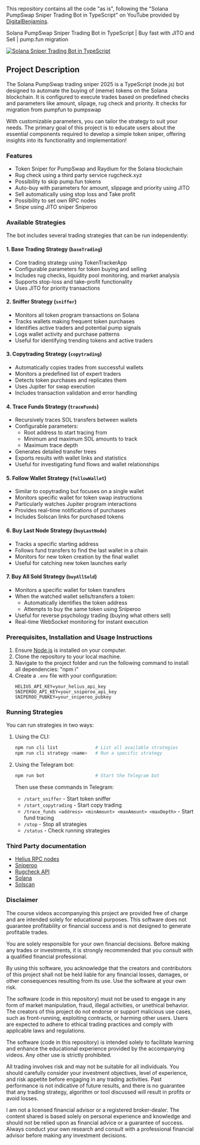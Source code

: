 This repository contains all the code "as is", following the "Solana PumpSwap Sniper Trading Bot in TypeScript" on YouTube provided by [DigitalBenjamins](https://x.com/digbenjamins).

Solana PumpSwap Sniper Trading Bot in TypeScript | Buy fast with JITO and Sell | pump.fun migration

[![Solana Sniper Trading Bot in TypeScript](https://img.youtube.com/vi/eQ8osFo5Df4/0.jpg)](https://www.youtube.com/watch?v=eQ8osFo5Df4)

## Project Description

The Solana PumpSwap trading sniper 2025 is a TypeScript (node.js) bot designed to automate the buying of (meme) tokens on the Solana blockchain.
It is configured to execute trades based on predefined checks and parameters like amount, slipage, rug check and priority. It checks for migration from pumpfun to pumpswap

With customizable parameters, you can tailor the strategy to suit your needs. The primary goal of this project is to educate users about the essential components required to develop a simple token sniper, offering insights into its functionality and implementation!

### Features

- Token Sniper for PumpSwap and Raydium for the Solana blockchain
- Rug check using a third party service rugcheck.xyz
- Possibility to skip pump.fun tokens
- Auto-buy with parameters for amount, slippage and priority using JITO
- Sell automatically using stop loss and Take profit
- Possibility to set own RPC nodes
- Snipe using JITO sniper Sniperoo

### Available Strategies

The bot includes several trading strategies that can be run independently:

#### 1. Base Trading Strategy (`baseTrading`)
- Core trading strategy using TokenTrackerApp
- Configurable parameters for token buying and selling
- Includes rug checks, liquidity pool monitoring, and market analysis
- Supports stop-loss and take-profit functionality
- Uses JITO for priority transactions

#### 2. Sniffer Strategy (`sniffer`)
- Monitors all token program transactions on Solana
- Tracks wallets making frequent token purchases
- Identifies active traders and potential pump signals
- Logs wallet activity and purchase patterns
- Useful for identifying trending tokens and active traders

#### 3. Copytrading Strategy (`copytrading`)
- Automatically copies trades from successful wallets
- Monitors a predefined list of expert traders
- Detects token purchases and replicates them
- Uses Jupiter for swap execution
- Includes transaction validation and error handling

#### 4. Trace Funds Strategy (`traceFunds`)
- Recursively traces SOL transfers between wallets
- Configurable parameters:
  - Root address to start tracing from
  - Minimum and maximum SOL amounts to track
  - Maximum trace depth
- Generates detailed transfer trees
- Exports results with wallet links and statistics
- Useful for investigating fund flows and wallet relationships

#### 5. Follow Wallet Strategy (`followWallet`)
- Similar to copytrading but focuses on a single wallet
- Monitors specific wallet for token swap instructions
- Particularly watches Jupiter program interactions
- Provides real-time notifications of purchases
- Includes Solscan links for purchased tokens

#### 6. Buy Last Node Strategy (`buyLastNode`)
- Tracks a specific starting address
- Follows fund transfers to find the last wallet in a chain
- Monitors for new token creation by the final wallet
- Useful for catching new token launches early

#### 7. Buy All Sold Strategy (`buyAllSold`)
- Monitors a specific wallet for token transfers
- When the watched wallet sells/transfers a token:
  - Automatically identifies the token address
  - Attempts to buy the same token using Sniperoo
- Useful for reverse psychology trading (buying what others sell)
- Real-time WebSocket monitoring for instant execution

### Prerequisites, Installation and Usage Instructions

1. Ensure [Node.js](https://nodejs.org/en) is installed on your computer.
2. Clone the repository to your local machine.
3. Navigate to the project folder and run the following command to install all dependencies: "npm i"
4. Create a `.env` file with your configuration:
   ```env
   HELIUS_API_KEY=your_helius_api_key
   SNIPEROO_API_KEY=your_sniperoo_api_key
   SNIPEROO_PUBKEY=your_sniperoo_pubkey
   ```

### Running Strategies

You can run strategies in two ways:

1. Using the CLI:
   ```bash
   npm run cli list              # List all available strategies
   npm run cli strategy <name>   # Run a specific strategy
   ```

2. Using the Telegram bot:
   ```bash
   npm run bot                   # Start the Telegram bot
   ```
   Then use these commands in Telegram:
   - `/start_sniffer` - Start token sniffer
   - `/start_copytrading` - Start copy trading
   - `/trace_funds <address> <minAmount> <maxAmount> <maxDepth>` - Start fund tracing
   - `/stop` - Stop all strategies
   - `/status` - Check running strategies

### Third Party documentation

- [Helius RPC nodes](https://docs.helius.dev)
- [Sniperoo](https://www.sniperoo.app/signup?ref=IZ7ZYZEV)
- [Rugcheck API](https://api.rugcheck.xyz/swagger/index.html)
- [Solana](https://solana.com/docs)
- [Solscan](https://solscan.io)

### Disclaimer

The course videos accompanying this project are provided free of charge and are intended solely for educational purposes. This software does not guarantee profitability or financial success and is not designed to generate profitable trades.

You are solely responsible for your own financial decisions. Before making any trades or investments, it is strongly recommended that you consult with a qualified financial professional.

By using this software, you acknowledge that the creators and contributors of this project shall not be held liable for any financial losses, damages, or other consequences resulting from its use. Use the software at your own risk.

The software (code in this repository) must not be used to engage in any form of market manipulation, fraud, illegal activities, or unethical behavior. The creators of this project do not endorse or support malicious use cases, such as front-running, exploiting contracts, or harming other users. Users are expected to adhere to ethical trading practices and comply with applicable laws and regulations.

The software (code in this repository) is intended solely to facilitate learning and enhance the educational experience provided by the accompanying videos. Any other use is strictly prohibited.

All trading involves risk and may not be suitable for all individuals. You should carefully consider your investment objectives, level of experience, and risk appetite before engaging in any trading activities. Past performance is not indicative of future results, and there is no guarantee that any trading strategy, algorithm or tool discussed will result in profits or avoid losses.

I am not a licensed financial advisor or a registered broker-dealer. The content shared is based solely on personal experience and knowledge and should not be relied upon as financial advice or a guarantee of success. Always conduct your own research and consult with a professional financial advisor before making any investment decisions.
